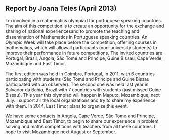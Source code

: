 
<html><head>

 
<html xmlns="http://www.w3.org/1999/xhtml" xml:lang="en" lang="en">
  <head>
<meta http-equiv="Content-Type" content="text/html; charset=utf-8" />
    <meta http-equiv="Content-Type" content="text/html; charset=utf-8" />
<title>EMS-CDC The European Mathematical Society Committee for Developing Countries</title>

<LINK rel="stylesheet" href="style.css" type="text/css" title="style">

<body id=reportspage>

<?php include("../includes/topbit.php"); ?>

<h2>Report by Joana Teles (April 2013)</h2>
<p>I´m involved in a mathematics olympiad for portuguese speaking 
countries. The aim of this competition is to create an
opportunity for the exchange and sharing of national experiencesand  to 
promote the teaching and dissemination of Mathematics in
Portuguese speaking countries. An Olympic Week will take place before 
the competition, offering courses in mathematics, which will allowall 
participants (non-university students) to improve their performance in 
future competitions. The invited countries are Portugal, Brasil, Angola, 
São Tomé and Principe, Guine Bissau, Cape Verde, Mozambique and East Timor.
</p><p>
  The first edition was held in Coimbra, Portugal, in 2011, with 6 
countries participating with students (São Tomé and Principe and Guine 
Bissau participated with an observer). The second one was held last year 
in Salvador da Bahia, Brazil with 7 countries with students (just missed 
Guine Bissau).  This year this olympiad will happen in Maputo, 
Mozambique, next July. I support all the local organizations and try to 
share my experience with them. In 2014, East Timor plans to organize 
this event.
</p><p>
  We have some contacts in Angola, Cape Verde,  São Tome and Principe, 
Mozambique and East Timor, to begin to share our experience in problem 
solving and maths competitions with teachers from all these countries. I 
hope to visit Mozambique next August or September.
</p>

<?php include("../includes/bottombit.php"); ?>


</body>
</html>
